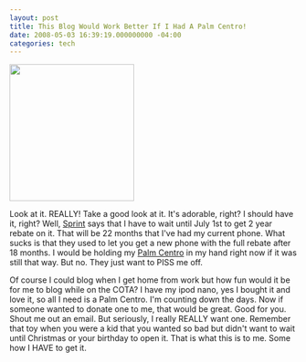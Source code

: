 ```yaml
---
layout: post
title: This Blog Would Work Better If I Had A Palm Centro!
date: 2008-05-03 16:39:19.000000000 -04:00
categories: tech
---
```

<p><img src="http://www.pdasnews.com/content_images/pink-palm-centro.jpg" alt="" width="218" height="240" /></p>
<p>Look at it. REALLY! Take a good look at it. It's adorable, right? I should have it, right? Well, <a href="http://www.sprint.com" target="_blank">Sprint</a> says that I have to wait until July 1st to get 2 year rebate on it. That will be 22 months that I've had my current phone. What sucks is that they used to let you get a new phone with the full rebate after 18 months. I would be holding my <a href="http://www.palm.com/us/products/smartphones/centro/?creativeID=US_BB_centro_sprint_combo_v2" target="_blank">Palm Centro</a> in my hand right now if it was still that way. But no. They just want to PISS me off.</p>
<p>Of course I could blog when I get home from work but how fun would it be for me to blog while on the COTA? I have my ipod nano, yes I bought it and love it, so all I need is a Palm Centro. I'm counting down the days. Now if someone wanted to donate one to me, that would be great. Good for you. Shout me out an email. But seriously, I really REALLY want one. Remember that toy when you were a kid that you wanted so bad but didn't want to wait until Christmas or your birthday to open it. That is what this is to me. Some how I HAVE to get it.</p>
